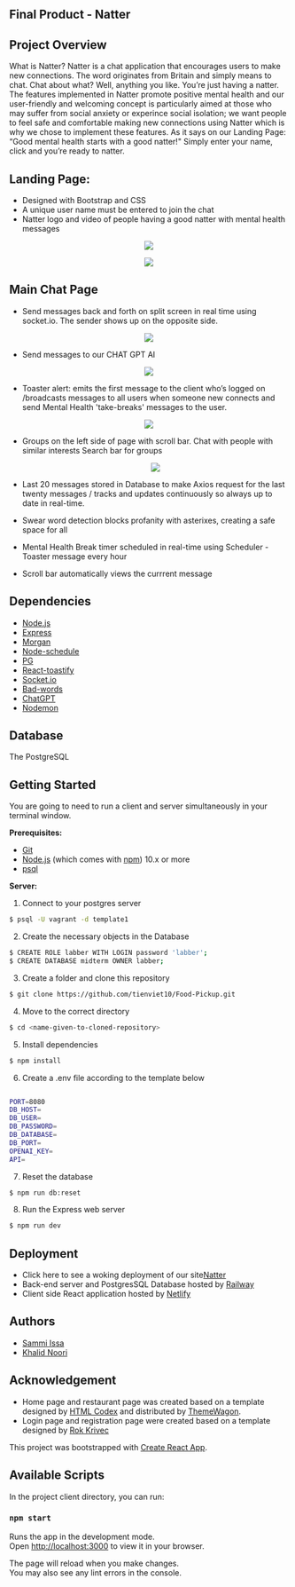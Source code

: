 ## Final Product - Natter

## Project Overview

What is Natter?
Natter is a chat application that encourages users to make new connections. The word originates from Britain and simply means to chat. Chat about what? Well, anything you like. You’re just having a natter. The features implemented in Natter promote positive mental health and our user-friendly and welcoming concept is particularly aimed at those who may suffer from social anxiety or experince social isolation; we want people to feel safe and comfortable making new connections using Natter which is why we chose to implement these features. As it says on our Landing Page: “Good mental health starts with a good natter!" Simply enter your name, click and you’re ready to natter.

## Landing Page:

- Designed with Bootstrap and CSS
- A unique user name must be entered to join the chat
- Natter logo and video of people having a good natter with mental health messages

<p align="center">
  <img src="pic1">
</p>
<p align="center">
  <img src="pic1">
</p>

## Main Chat Page

- Send messages back and forth on split screen in real time using socket.io. The sender shows up on the opposite side.
<p align="center">
  <img src="pic3">
</p>

- Send messages to our CHAT GPT AI
<p align="center">
  <img src="pic4">
</p>

- Toaster alert: emits the first message to the client who’s logged on /broadcasts messages to all users when someone new connects and send Mental Health 'take-breaks' messages to the user.
<p align="center">
  <img src="pic5">
</p>

- Groups on the left side of page with scroll bar. Chat with people with similar interests
Search bar for groups
  <p align="center">
  <img src="pic6">
</p>

- Last 20 messages stored in Database to make Axios request for the last twenty messages / tracks and updates continuously so always up to date in real-time.

- Swear word detection blocks profanity with asterixes, creating a safe space for all

- Mental Health Break timer scheduled in real-time using Scheduler - Toaster message every hour

- Scroll bar automatically views the currrent message

## Dependencies

- [Node.js](https://nodejs.org/en/)
- [Express](https://expressjs.com/)
- [Morgan](https://github.com/expressjs/morgan#readme)
- [Node-schedule](https://github.com/node-schedule/node-schedule#readme)
- [PG](https://node-postgres.com/)
- [React-toastify](https://www.npmjs.com/package/react-toastify)
- [Socket.io](https://socket.io/)
- [Bad-words](https://www.npmjs.com/package/bad-words)
- [ChatGPT](https://platform.openai.com/)
- [Nodemon](https://nodemon.io/)

## Database

The PostgreSQL

## Getting Started

You are going to need to run a client and server simultaneously in your terminal window.

**Prerequisites:**

- [Git](https://git-scm.com)
- [Node.js](https://nodejs.org/en/download/) (which comes with [npm](http://npmjs.com)) 10.x or more
- [psql](https://www.postgresql.org/docs/current/app-psql.html)

**Server:**

1. Connect to your postgres server

```sh
$ psql -U vagrant -d template1
```

2. Create the necessary objects in the Database

```sh
$ CREATE ROLE labber WITH LOGIN password 'labber';
$ CREATE DATABASE midterm OWNER labber;
```

3. Create a folder and clone this repository

```sh
$ git clone https://github.com/tienviet10/Food-Pickup.git
```

4. Move to the correct directory

```sh
$ cd <name-given-to-cloned-repository>
```

5. Install dependencies

```sh
$ npm install
```

6. Create a .env file according to the template below

```sh

PORT=8080
DB_HOST=
DB_USER=
DB_PASSWORD=
DB_DATABASE=
DB_PORT=
OPENAI_KEY=
API=
```

7. Reset the database

```sh
$ npm run db:reset
```

8. Run the Express web server

```sh
$ npm run dev
```

## Deployment

- Click here to see a woking deployment of our site<a href="https://ornate-scone-630cb8.netlify.app/">Natter</a>
- Back-end server and PostgresSQL Database hosted by <a href="https://railway.app/">Railway</a>
- Client side React application hosted by <a href="https://www.netlify.com/">Netlify</a>

## Authors

- <a href="https://github.com/Cyber-Sam33">Sammi Issa</a>
- <a href="https://github.com/knoori-code">Khalid Noori</a>

## Acknowledgement

- Home page and restaurant page was created based on a template designed by <a href="https://htmlcodex.com">HTML Codex</a> and distributed by <a href="https://themewagon.com">ThemeWagon</a>.
- Login page and registration page were created based on a template designed by <a href="https://colorlib.com/wp/template/colorlib-regform-8/">Rok Krivec</a>

This project was bootstrapped with [Create React App](https://github.com/facebook/create-react-app).

## Available Scripts

In the project client directory, you can run:

### `npm start`

Runs the app in the development mode.\
Open [http://localhost:3000](http://localhost:3000) to view it in your browser.

The page will reload when you make changes.\
You may also see any lint errors in the console.
